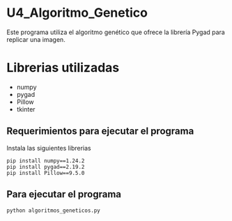 # U4_Algoritmo_Genetico
Este programa utiliza el algoritmo genético que ofrece la librería Pygad para replicar una imagen.

# Librerias utilizadas
- numpy
- pygad
- Pillow
- tkinter

## Requerimientos para ejecutar el programa
Instala las siguientes librerias
```
pip install numpy==1.24.2
pip install pygad==2.19.2
pip install Pillow==9.5.0
```

## Para ejecutar el programa
```
python algoritmos_geneticos.py
```
